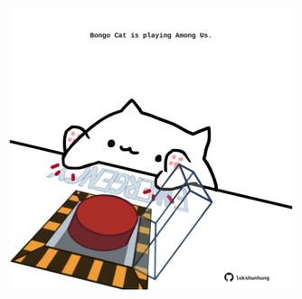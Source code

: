 <!-- built at 22/04/2024, 07:00:51 UTC -->
<p align="center">
  <img width="500" height="500" src="./ReadmeImage.svg">
</p>
